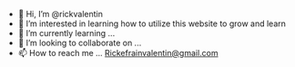 - 👋 Hi, I’m @rickvalentin
- 👀 I’m interested in learning how to utilize this website to grow and learn
- 🌱 I’m currently learning ...
- 💞️ I’m looking to collaborate on ...
- 📫 How to reach me ... Rickefrainvalentin@gmail.com

<!---
rickvalentin/rickvalentin is a ✨ special ✨ repository because its `README.md` (this file) appears on your GitHub profile.
You can click the Preview link to take a look at your changes.
--->
